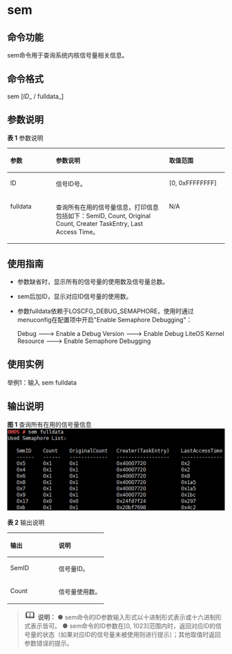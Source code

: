 # sem<a name="ZH-CN_TOPIC_0000001052810290"></a>

## 命令功能<a name="section366714216619"></a>

sem命令用于查询系统内核信号量相关信息。

## 命令格式<a name="section8833164614615"></a>

sem \[_ID__ / fulldata_\]

## 参数说明<a name="section12809111019453"></a>

**表 1**  参数说明

<a name="table438mcpsimp"></a>
<table><thead align="left"><tr id="row444mcpsimp"><th class="cellrowborder" valign="top" width="21%" id="mcps1.2.4.1.1"><p id="p446mcpsimp"><a name="p446mcpsimp"></a><a name="p446mcpsimp"></a>参数</p>
</th>
<th class="cellrowborder" valign="top" width="52%" id="mcps1.2.4.1.2"><p id="p448mcpsimp"><a name="p448mcpsimp"></a><a name="p448mcpsimp"></a>参数说明</p>
</th>
<th class="cellrowborder" valign="top" width="27%" id="mcps1.2.4.1.3"><p id="p450mcpsimp"><a name="p450mcpsimp"></a><a name="p450mcpsimp"></a>取值范围</p>
</th>
</tr>
</thead>
<tbody><tr id="row451mcpsimp"><td class="cellrowborder" valign="top" width="21%" headers="mcps1.2.4.1.1 "><p id="p453mcpsimp"><a name="p453mcpsimp"></a><a name="p453mcpsimp"></a>ID</p>
</td>
<td class="cellrowborder" valign="top" width="52%" headers="mcps1.2.4.1.2 "><p id="p455mcpsimp"><a name="p455mcpsimp"></a><a name="p455mcpsimp"></a>信号ID号。</p>
</td>
<td class="cellrowborder" valign="top" width="27%" headers="mcps1.2.4.1.3 "><p id="p457mcpsimp"><a name="p457mcpsimp"></a><a name="p457mcpsimp"></a>[0, 0xFFFFFFFF]</p>
</td>
</tr>
<tr id="row458mcpsimp"><td class="cellrowborder" valign="top" width="21%" headers="mcps1.2.4.1.1 "><p id="p460mcpsimp"><a name="p460mcpsimp"></a><a name="p460mcpsimp"></a>fulldata</p>
</td>
<td class="cellrowborder" valign="top" width="52%" headers="mcps1.2.4.1.2 "><p id="p462mcpsimp"><a name="p462mcpsimp"></a><a name="p462mcpsimp"></a>查询所有在用的信号量信息，打印信息包括如下：SemID, Count, Original Count, Creater TaskEntry, Last Access Time。</p>
</td>
<td class="cellrowborder" valign="top" width="27%" headers="mcps1.2.4.1.3 "><p id="entry464mcpsimpp0"><a name="entry464mcpsimpp0"></a><a name="entry464mcpsimpp0"></a>N/A</p>
</td>
</tr>
</tbody>
</table>

## 使用指南<a name="section15935131220717"></a>

-   参数缺省时，显示所有的信号量的使用数及信号量总数。
-   sem后加ID，显示对应ID信号量的使用数。
-   参数fulldata依赖于LOSCFG\_DEBUG\_SEMAPHORE，使用时通过menuconfig在配置项中开启"Enable Semaphore Debugging"：

    Debug  ---\> Enable a Debug Version ---\> Enable Debug LiteOS Kernel Resource ---\> Enable Semaphore Debugging


## 使用实例<a name="section79281818476"></a>

举例1：输入 sem fulldata

## 输出说明<a name="section1975118519456"></a>

**图 1**  查询所有在用的信号量信息<a name="fig18750181620222"></a>  
![](figures/查询所有在用的信号量信息.png "查询所有在用的信号量信息")

**表 2**  输出说明

<a name="table487mcpsimp"></a>
<table><thead align="left"><tr id="row492mcpsimp"><th class="cellrowborder" valign="top" width="50%" id="mcps1.2.3.1.1"><p id="p494mcpsimp"><a name="p494mcpsimp"></a><a name="p494mcpsimp"></a>输出</p>
</th>
<th class="cellrowborder" valign="top" width="50%" id="mcps1.2.3.1.2"><p id="p496mcpsimp"><a name="p496mcpsimp"></a><a name="p496mcpsimp"></a>说明</p>
</th>
</tr>
</thead>
<tbody><tr id="row497mcpsimp"><td class="cellrowborder" valign="top" width="50%" headers="mcps1.2.3.1.1 "><p id="p499mcpsimp"><a name="p499mcpsimp"></a><a name="p499mcpsimp"></a>SemID</p>
</td>
<td class="cellrowborder" valign="top" width="50%" headers="mcps1.2.3.1.2 "><p id="p501mcpsimp"><a name="p501mcpsimp"></a><a name="p501mcpsimp"></a>信号量ID。</p>
</td>
</tr>
<tr id="row502mcpsimp"><td class="cellrowborder" valign="top" width="50%" headers="mcps1.2.3.1.1 "><p id="p504mcpsimp"><a name="p504mcpsimp"></a><a name="p504mcpsimp"></a>Count</p>
</td>
<td class="cellrowborder" valign="top" width="50%" headers="mcps1.2.3.1.2 "><p id="p506mcpsimp"><a name="p506mcpsimp"></a><a name="p506mcpsimp"></a>信号量使用数。</p>
</td>
</tr>
</tbody>
</table>

>![](public_sys-resources/icon-note.gif) **说明：** 
>● sem命令的ID参数输入形式以十进制形式表示或十六进制形式表示皆可。
>● sem命令的ID参数在\[0, 1023\]范围内时，返回对应ID的信号量的状态（如果对应ID的信号量未被使用则进行提示）；其他取值时返回参数错误的提示。

